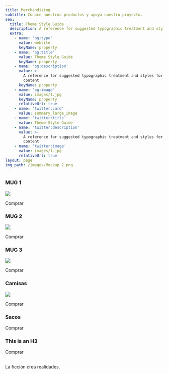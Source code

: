 ```yaml
---
title: Merchandising
subtitle: Conoce nuestros productos y apoya nuestro proyecto.
seo:
  title: Theme Style Guide
  description: A reference for suggested typographic treatment and styles for your content
  extra:
    - name: 'og:type'
      value: website
      keyName: property
    - name: 'og:title'
      value: Theme Style Guide
      keyName: property
    - name: 'og:description'
      value: >-
        A reference for suggested typographic treatment and styles for your
        content
      keyName: property
    - name: 'og:image'
      value: images/1.jpg
      keyName: property
      relativeUrl: true
    - name: 'twitter:card'
      value: summary_large_image
    - name: 'twitter:title'
      value: Theme Style Guide
    - name: 'twitter:description'
      value: >-
        A reference for suggested typographic treatment and styles for your
        content
    - name: 'twitter:image'
      value: images/1.jpg
      relativeUrl: true
layout: page
img_path: /images/Mockup 2.png
---
```

### MUG 1

![](/images/Mockup%204.png)

Comprar

### MUG 2

![](/images/Mockup%205.png)

Comprar

### MUG 3

![](/images/Mockup%202.png)

Comprar

### Camisas

![](/images/Mockup%203.png)

Comprar

### Sacos



Comprar

### This is an H3



Comprar

## &#xA;&#xA;&#xA;&#xA;

La ficción crea realidades.
